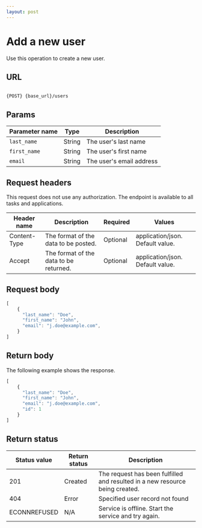 ```yaml
---
layout: post
---
```


# Add a new user

Use this operation to create a new user.

## URL

```shell

{POST} {base_url}/users
```

## Params

| Parameter name | Type | Description |
| -------------- | ------ | ------------ |
| `last_name` | String | The user's last name | 
| `first_name` | String | The user's first name | 
| `email` | String | The user's email address | 



## Request headers

This request does not use any authorization. The endpoint is available to all tasks and applications.

| Header name | Description | Required | Values |
| -------------- | ------ | ------------ |------------ |
| Content-Type | The format of the data to be posted. | Optional | application/json. Default value.  |
| Accept | The format of the data to be returned. | Optional | application/json. Default value. |


## Request body

```js
[
    {
      "last_name": "Doe",
      "first_name": "John",
      "email": "j.doe@example.com",
    }
]
```

## Return body

The following example shows the response. 

```js
[
    {
      "last_name": "Doe",
      "first_name": "John",
      "email": "j.doe@example.com",
      "id": 1
    }
]
```

## Return status

| Status value | Return status | Description |
| ------------- | ----------- | ----------- |
| 201 | Created | The request has been fulfilled and resulted in a new resource being created. |
| 404 | Error | Specified user record not found |
|  ECONNREFUSED | N/A | Service is offline. Start the service and try again. |